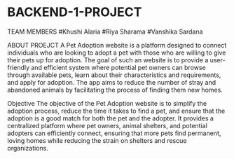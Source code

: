 # BACKEND-1-PROJECT

TEAM MEMBERS
#Khushi Alaria
#Riya Sharama
#Vanshika Sardana


ABOUT PROEJCT
A Pet Adoption website is a platform designed to connect individuals who are looking to adopt a pet with those who are willing to give their pets up for adoption. The goal of such an website is to provide a user-friendly and efficient system where potential pet owners can browse through available pets, learn about their characteristics and requirements, and apply for adoption. The app aims to reduce the number of stray and abandoned animals by facilitating the process of finding them new homes.


Objective
The objective of the Pet Adoption website is to simplify the adoption process, reduce the time it takes to find a pet, and ensure that the adoption is a good match for both the pet and the adopter. It provides a centralized platform where pet owners, animal shelters, and potential adopters can efficiently connect, ensuring that more pets find permanent, loving homes while reducing the strain on shelters and rescue organizations.
 
